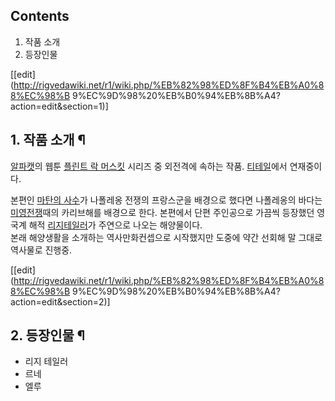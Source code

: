## Contents

    

1. 작품 소개 
2. 등장인물 

[[edit](http://rigvedawiki.net/r1/wiki.php/%EB%82%98%ED%8F%B4%EB%A0%88%EC%98%B
9%EC%9D%98%20%EB%B0%94%EB%8B%A4?action=edit&section=1)]

## 1. 작품 소개 ¶

[알파캣](%EC%95%8C%ED%8C%8C%EC%BA%A3.md)의 웹툰 [플린트 락 머스킷](%ED%94%8C%EB%A6%B0%ED%8A%B8%20%EB%9D%BD%20%EB%A8%B8%EC%8A%A4%ED%82%B7.md) 시리즈 중 외전격에 속하는 작품.
[티테일](%ED%8B%B0%ED%85%8C%EC%9D%BC.md)에서 연재중이다.

  

본편인 [마탄의 사수](%EB%A7%88%ED%83%84%EC%9D%98%20%EC%82%AC%EC%88%98.md)가 나폴레옹 전쟁의
프랑스군을 배경으로 했다면 나폴레옹의 바다는 [미영전쟁](%EB%AF%B8%EC%98%81%EC%A0%84%EC%9F%81.md)때의
카리브해를 배경으로 한다. 본편에서 단편 주인공으로 가끔씩 등장했던 영국계 해적 [리지테일러](%EB%A6%AC%EC%A7%80%20%ED%85%8C%EC%9D%BC%EB%9F%AC.md)가 주연으로 나오는 해양물이다.  
본래 해양생활을 소개하는 역사만화컨셉으로 시작했지만 도중에 약간 선회해 말 그대로 역사물로 진행중.

  

[[edit](http://rigvedawiki.net/r1/wiki.php/%EB%82%98%ED%8F%B4%EB%A0%88%EC%98%B
9%EC%9D%98%20%EB%B0%94%EB%8B%A4?action=edit&section=2)]

## 2. 등장인물 ¶

  * 리지 테일러
  * 르네
  * 엘루

